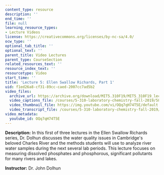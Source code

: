 ```yaml
---
content_type: resource
description: ''
end_time: ''
file: null
learning_resource_types:
- Lecture Videos
license: https://creativecommons.org/licenses/by-nc-sa/4.0/
ocw_type: ''
optional_tab_title: ''
optional_text: ''
parent_title: Video Lectures
parent_type: CourseSection
related_resources_text: ''
resource_index_text: ''
resourcetype: Video
start_time: ''
title: 'Lecture 5: Ellen Swallow Richards, Part 1'
uid: f1ed26a8-cf31-89cc-caed-2007cc7ad5b2
video_files:
  archive_url: https://archive.org/download/MIT5.310F19/MIT5_310F19_lec05_300k.mp4
  video_captions_file: /courses/5-310-laboratory-chemistry-fall-2019/5819f90547bf5589a83979469c1dbc37_OQq7qH74T5E.vtt
  video_thumbnail_file: https://img.youtube.com/vi/OQq7qH74T5E/default.jpg
  video_transcript_file: /courses/5-310-laboratory-chemistry-fall-2019/1a011af67db23b8138d9213119afc5af_OQq7qH74T5E.pdf
video_metadata:
  youtube_id: OQq7qH74T5E
---
```


**Description:** In this first of three lectures in the Ellen Swallow Richards series, Dr. Dolhun discusses the water quality issues in Cambridge's beloved Charles River and the methods students will use to analyze river water samples during the next several lab periods. This lecture focuses on measuring dissolved phosphates and phosphorous, significant pollutants for many rivers and lakes.

**Instructor:** Dr. John Dolhun

